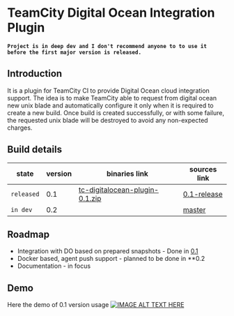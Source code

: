 # TeamCity Digital Ocean Integration Plugin
**`Project is in deep dev and I don't recommend anyone to to use it before the first major version is released.`**

## Introduction
It is a plugin for TeamCity CI to provide Digital Ocean cloud integration support. The idea is to make TeamCity able to request from digital ocean new unix blade and automatically configure it only when it is required to create a new build. Once build is created successfully, or with some failure, the requested unix blade will be destroyed to avoid any non-expected charges.

## Build details
state  | version       | binaries link | sources link
--- | --- | --- | ---
`released`| 0.1           | [tc-digitalocean-plugin-0.1.zip](http://nexus.beolnix.com/content/repositories/releases/io/cyberstock/tc-digitalocean-plugin/0.1/tc-digitalocean-plugin-0.1.zip) | [0.1-release](https://github.com/beolnix/tcdop/releases/tag/0.1-release)
`in dev`  | 0.2           |        | [master](https://github.com/beolnix/tcdop/master)



## Roadmap
* Integration with DO based on prepared snapshots - Done in [0.1](http://nexus.beolnix.com/content/repositories/releases/io/cyberstock/tc-digitalocean-plugin/0.1/tc-digitalocean-plugin-0.1.zip)
* Docker based, agent push support - planned to be done in **0.2
* Documentation - in focus

## Demo
Here the demo of 0.1 version usage
[![IMAGE ALT TEXT HERE](http://img.youtube.com/vi/h6m3OtviBmM/0.jpg)](http://www.youtube.com/watch?v=h6m3OtviBmM)

